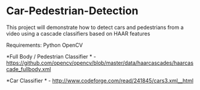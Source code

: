 # Car-Pedestrian-Detection

This project will demonstrate how to detect cars and pedestrians from a video using a cascade classifiers based on HAAR features

Requirements:
Python 
OpenCV 

*Full Body / Pedestrian Classifier * - https://github.com/opencv/opencv/blob/master/data/haarcascades/haarcascade_fullbody.xml


*Car Classifier * - http://www.codeforge.com/read/241845/cars3.xml__html
